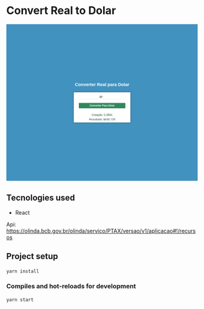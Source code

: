 Convert Real to Dolar
==============

![](screenshot_1.png)

## Tecnologies used
* React

Api: https://olinda.bcb.gov.br/olinda/servico/PTAX/versao/v1/aplicacao#!/recursos


## Project setup
```
yarn install
```

### Compiles and hot-reloads for development
```
yarn start
```